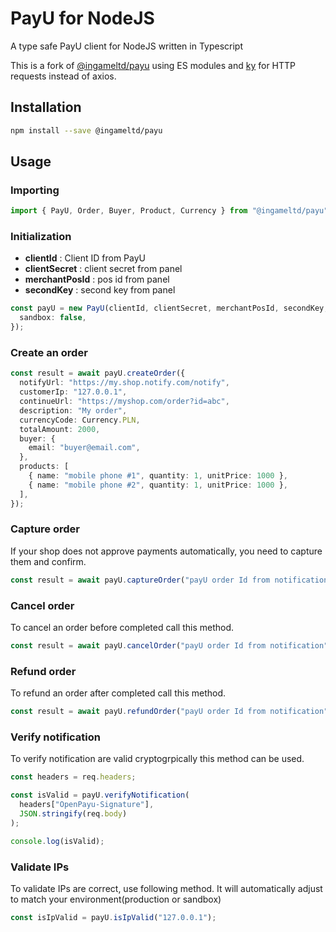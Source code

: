 # PayU for NodeJS

A type safe PayU client for NodeJS written in Typescript

This is a fork of [@ingameltd/payu](https://github.com/ingameltd/payu) using
ES modules and [ky](https://github.com/sindresorhus/ky) for HTTP requests instead of axios.

## Installation

```bash
npm install --save @ingameltd/payu
```

## Usage

### Importing

```typescript
import { PayU, Order, Buyer, Product, Currency } from "@ingameltd/payu";
```

### Initialization

- **clientId** : Client ID from PayU
- **clientSecret** : client secret from panel
- **merchantPosId** : pos id from panel
- **secondKey** : second key from panel

```typescript
const payU = new PayU(clientId, clientSecret, merchantPosId, secondKey, {
  sandbox: false,
});
```

### Create an order

```typescript
const result = await payU.createOrder({
  notifyUrl: "https://my.shop.notify.com/notify",
  customerIp: "127.0.0.1",
  continueUrl: "https://myshop.com/order?id=abc",
  description: "My order",
  currencyCode: Currency.PLN,
  totalAmount: 2000,
  buyer: {
    email: "buyer@email.com",
  },
  products: [
    { name: "mobile phone #1", quantity: 1, unitPrice: 1000 },
    { name: "mobile phone #2", quantity: 1, unitPrice: 1000 },
  ],
});
```

### Capture order

If your shop does not approve payments automatically, you need to capture them and confirm.

```typescript
const result = await payU.captureOrder("payU order Id from notification");
```

### Cancel order

To cancel an order before completed call this method.

```typescript
const result = await payU.cancelOrder("payU order Id from notification");
```

### Refund order

To refund an order after completed call this method.

```typescript
const result = await payU.refundOrder("payU order Id from notification", "reason");
```

### Verify notification

To verify notification are valid cryptogrpically this method can be used.

```typescript
const headers = req.headers;

const isValid = payU.verifyNotification(
  headers["OpenPayu-Signature"],
  JSON.stringify(req.body)
);

console.log(isValid);
```

### Validate IPs

To validate IPs are correct, use following method. It will automatically adjust to match
your environment(production or sandbox)

```typescript
const isIpValid = payU.isIpValid("127.0.0.1");
```
